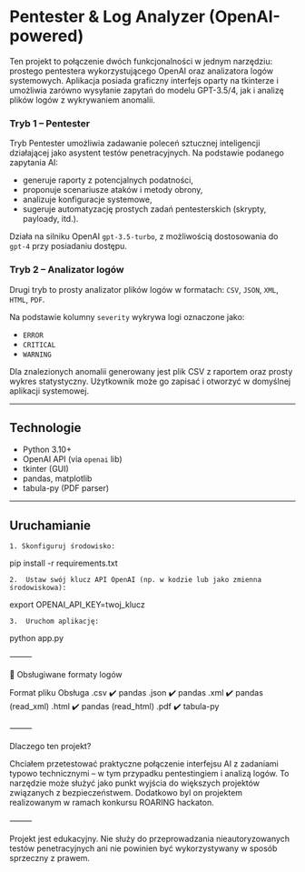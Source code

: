 # Pentester & Log Analyzer (OpenAI-powered)

Ten projekt to połączenie dwóch funkcjonalności w jednym narzędziu: prostego pentestera wykorzystującego OpenAI oraz analizatora logów systemowych. Aplikacja posiada graficzny interfejs oparty na tkinterze i umożliwia zarówno wysyłanie zapytań do modelu GPT-3.5/4, jak i analizę plików logów z wykrywaniem anomalii.

### Tryb 1 – Pentester

Tryb Pentester umożliwia zadawanie poleceń sztucznej inteligencji działającej jako asystent testów penetracyjnych. Na podstawie podanego zapytania AI:

- generuje raporty z potencjalnych podatności,
- proponuje scenariusze ataków i metody obrony,
- analizuje konfiguracje systemowe,
- sugeruje automatyzację prostych zadań pentesterskich (skrypty, payloady, itd.).

Działa na silniku OpenAI `gpt-3.5-turbo`, z możliwością dostosowania do `gpt-4` przy posiadaniu dostępu.

### Tryb 2 – Analizator logów

Drugi tryb to prosty analizator plików logów w formatach:
`CSV`, `JSON`, `XML`, `HTML`, `PDF`.

Na podstawie kolumny `severity` wykrywa logi oznaczone jako:
- `ERROR`
- `CRITICAL`
- `WARNING`

Dla znalezionych anomalii generowany jest plik CSV z raportem oraz prosty wykres statystyczny. Użytkownik może go zapisać i otworzyć w domyślnej aplikacji systemowej.

---

##  Technologie

- Python 3.10+
- OpenAI API (via `openai` lib)
- tkinter (GUI)
- pandas, matplotlib
- tabula-py (PDF parser)

---

##  Uruchamianie

	1. Skonfiguruj środowisko:

pip install -r requirements.txt

	2.	Ustaw swój klucz API OpenAI (np. w kodzie lub jako zmienna środowiskowa):

export OPENAI_API_KEY=twoj_klucz

	3.	Uruchom aplikację:

python app.py


⸻

📁 Obsługiwane formaty logów

Format pliku	Obsługa
.csv	✔️ pandas
.json	✔️ pandas
.xml	✔️ pandas (read_xml)
.html	✔️ pandas (read_html)
.pdf	✔️ tabula-py


⸻

Dlaczego ten projekt?

Chciałem przetestować praktyczne połączenie interfejsu AI z zadaniami typowo technicznymi – w tym przypadku pentestingiem i analizą logów. To narzędzie może służyć jako punkt wyjścia do większych projektów związanych z bezpieczeństwem. Dodatkowo byl on projektem realizowanym w ramach konkursu ROARING hackaton.

⸻

Projekt jest edukacyjny. Nie służy do przeprowadzania nieautoryzowanych testów penetracyjnych ani nie powinien być wykorzystywany w sposób sprzeczny z prawem.

